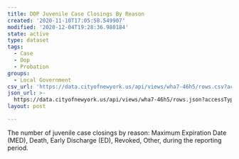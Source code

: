 ```yaml
---
title: DOP Juvenile Case Closings By Reason
created: '2020-11-10T17:05:58.549907'
modified: '2020-12-04T19:28:36.980184'
state: active
type: dataset
tags:
  - Case
  - Dop
  - Probation
groups:
  - Local Government
csv_url: 'https://data.cityofnewyork.us/api/views/wha7-46h5/rows.csv?accessType=DOWNLOAD'
json_url: >-
  https://data.cityofnewyork.us/api/views/wha7-46h5/rows.json?accessType=DOWNLOAD
layout: post

---
```

The number of juvenile case closings by reason: Maximum Expiration Date (MED), Death, Early Discharge (ED), Revoked, Other, during the reporting period.
